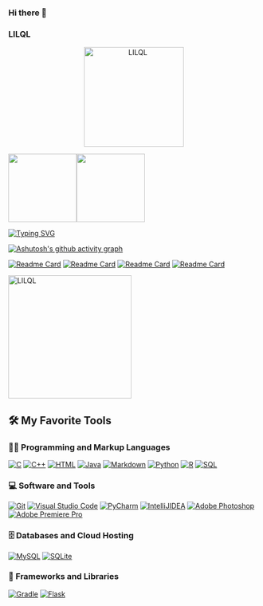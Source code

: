 ### Hi there 👋
### LILQL

<p align="center">
  <a href="https://github.com/LILQL">
    <img height="200px" src="https://user-images.githubusercontent.com/93922014/211177314-d199cc90-5d28-471d-a07c-cbb644a07679.png" alt="LILQL" /></a>
</p>

<!-- Social icons section & Top Langs & GitHub Streak -->
<a href="https://https://github.com/LILQL/"><img height="137px" src="https://github-readme-stats.vercel.app/api?username=LILQL&hide_title=true&hide_border=true&show_icons=true&include_all_commits=true&count_private=true&line_height=21&theme=calm"/><!-- wi*quL3fcV --><img height="137px" src="https://github-readme-stats.vercel.app/api/top-langs/?username=LILQL&langs_count=8&theme=calm&layout=compact&hide_border=true&hide_title=true" />
  
<a href="https://git.io/typing-svg"><img src="https://readme-typing-svg.demolab.com?font=Fira+Code&weight=600&pause=1000&color=FF965B&center=%E5%81%87&vCenter=%E5%81%87&repeat=%E7%9C%9F&width=435&lines=Harder+Better+Faster+Stronger.;Harder+Better+Faster+Stronger.;Harder+Better+Faster+Stronger." alt="Typing SVG" /></a>

<!-- Social icons section -->
[![Ashutosh's github activity graph](https://github-readme-activity-graph.cyclic.app/graph?username=LILQL&bg_color=373f51&color=e07a5f&line=edae49&point=ebcfb2&hide_border=true&radius=16)](https://github.com/ashutosh00710/github-readme-activity-graph)

<!-- Readme Card -->
[![Readme Card](https://github-readme-stats.vercel.app/api/pin/?username=LILQL&repo=C&theme=calm)](https://github.com/LILQL/C)
[![Readme Card](https://github-readme-stats.vercel.app/api/pin/?username=LILQL&repo=Python&theme=calm)](https://github.com/LILQL/Python)
[![Readme Card](https://github-readme-stats.vercel.app/api/pin/?username=LILQL&repo=Java&theme=calm)](https://github.com/LILQL/Java)
[![Readme Card](https://github-readme-stats.vercel.app/api/pin/?username=LILQL&repo=Crawler-Flask&theme=calm)](https://github.com/LILQL/Crawler-Flask)
  
<p align="left">
  <a href="https://github.com/LILQL">
    <img height="247px" src="https://streak-stats.demolab.com/?user=LILQL&theme=calm&line_height=84" alt="LILQL" /></a>
</p>


<!-- Details --> 
  <summary><h2>🛠️ My Favorite Tools</h2></summary>
  <!-- Some badges are from https://github.com/Ileriayo/markdown-badges -->

  <h3>👨‍💻 Programming and Markup Languages</h3>

  <p>
      <a href="https://github.com/search?q=user%3ADenverCoder1+language%3Ac"><img alt="C" src="https://custom-icon-badges.demolab.com/badge/C-03599C.svg?logo=c-in-hexagon&logoColor=white"></a>
      <a href="https://github.com/search?q=user%3ADenverCoder1+language%3Acpp"><img alt="C++" src="https://custom-icon-badges.demolab.com/badge/C++-9C033A.svg?logo=cpp2&logoColor=white"></a>
      <a href="https://github.com/search?q=user%3ADenverCoder1+language%3Ahtml"><img alt="HTML" src="https://img.shields.io/badge/HTML-E34F26.svg?logo=html5&logoColor=white"></a>
      <a href="https://github.com/search?q=user%3ADenverCoder1+language%3Ajava"><img alt="Java" src="https://custom-icon-badges.demolab.com/badge/Java-007396.svg?logo=java&logoColor=white"></a>
      <a href="https://github.com/search?q=user%3ADenverCoder1+language%3Amarkdown"><img alt="Markdown" src="https://img.shields.io/badge/Markdown-000000.svg?logo=markdown&logoColor=white"></a>
      <a href="https://github.com/search?q=user%3ADenverCoder1+language%3Apython"><img alt="Python" src="https://img.shields.io/badge/Python-14354C.svg?logo=python&logoColor=white"></a>
      <a href="https://github.com/search?q=user%3ADenverCoder1+language%3Ar"><img alt="R" src="https://img.shields.io/badge/R-276DC3.svg?logo=r&logoColor=white"></a>
      <a href="https://github.com/search?q=user%3ADenverCoder1+language%3Asql"><img alt="SQL" src="https://custom-icon-badges.demolab.com/badge/SQL-025E8C.svg?logo=database&logoColor=white"></a>
  </p>
  
  <h3>💻 Software and Tools</h3>

  <p>
      <a href="#"><img alt="Git" src="https://img.shields.io/badge/Git-F05033.svg?logo=git&logoColor=white"></a>
      <a href="#"><img alt="Visual Studio Code" src="https://img.shields.io/badge/Visual%20Studio%20Code-0078d7.svg?logo=visual-studio-code&logoColor=white"></a>
      <a href="#"><img alt="PyCharm" src="https://img.shields.io/badge/pycharm-143?logo=pycharm&logoColor=white"></a>
      <a href="#"><img alt="IntelliJIDEA" src="https://img.shields.io/badge/IntelliJIDEA-000000.svg?logo=intellij-idea&logoColor=white"></a>
      <a href="#"><img alt="Adobe Photoshop" src="https://img.shields.io/badge/adobe%20photoshop-%2331A8FF.svg?&logo=adobe%20photoshop&logoColor=white"></a>
      <a href="#"><img alt="Adobe Premiere Pro" src="https://img.shields.io/badge/Adobe%20Premiere%20Pro-9999FF.svg?&logo=Adobe%20Premiere%20Pro&logoColor=white"></a>
  </p>
  
  <h3>🗄️ Databases and Cloud Hosting</h3>

  <p>
      <a href="#"><img alt="MySQL" src="https://img.shields.io/badge/MySQL-00f.svg?logo=mysql&logoColor=white"></a>
      <a href="#"><img alt="SQLite" src ="https://img.shields.io/badge/SQLite-07405e.svg?logo=sqlite&logoColor=white"></a>
  </p>
  
  <h3>🧰 Frameworks and Libraries</h3>

  <p>
      <a href="#"><img alt="Gradle" src ="https://img.shields.io/badge/Gradle-02303A.svg?logo=Gradle&logoColor=white"></a>
      <a href="#"><img alt="Flask" src ="https://img.shields.io/badge/flask-%23000.svg?&logo=flask&logoColor=white"></a>
  </p>

</details>






<!--
**LILQL/LILQL** is a ✨ _special_ ✨ repository because its `README.md` (this file) appears on your GitHub profile.

Here are some ideas to get you started:

- 🔭 I’m currently working on ...
- 🌱 I’m currently learning ...
- 👯 I’m looking to collaborate on ...
- 🤔 I’m looking for help with ...
- 💬 Ask me about ...
- 📫 How to reach me: ...
- 😄 Pronouns: ...
- ⚡ Fun fact: ...
-->
